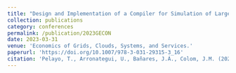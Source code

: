 ```yaml
---
title: "Design and Implementation of a Compiler for Simulation of Large-Scale Models"
collection: publications
category: conferences
permalink: /publication/2023GECON
date: 2023-03-31
venue: 'Economics of Grids, Clouds, Systems, and Services.'
paperurl: 'https://doi.org/10.1007/978-3-031-29315-3_16'
citation: 'Pelayo, T., Arronategui, U., Bañares, J.Á., Colom, J.M. (2023). Design and Implementation of a Compiler for Simulation of Large-Scale Models. In: Bañares, J.Á., Altmann, J., Agmon Ben-Yehuda, O., Djemame, K., Stankovski, V., Tuffin, B. (eds) Economics of Grids, Clouds, Systems, and Services. GECON 2022. Lecture Notes in Computer Science, vol 13430. Springer, Cham. https://doi.org/10.1007/978-3-031-29315-3_16'
---
```

